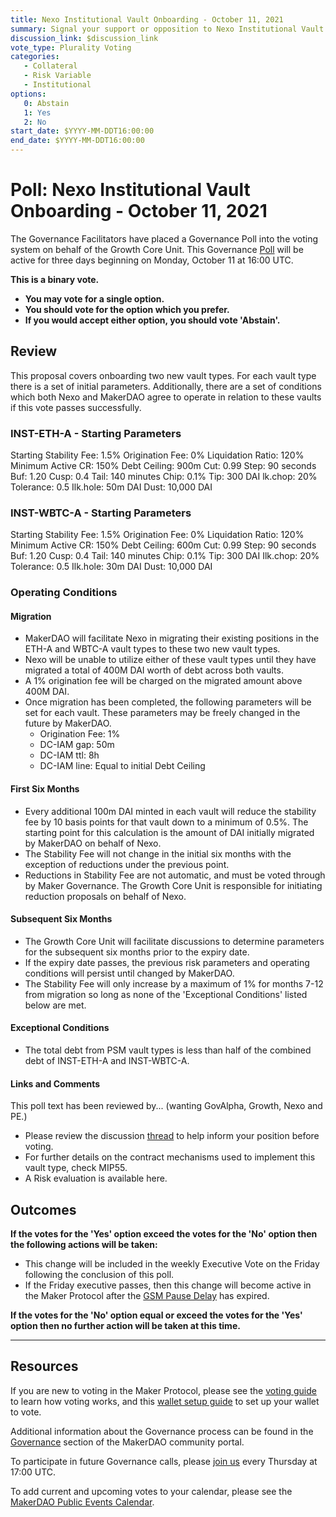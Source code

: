 ```yaml
---
title: Nexo Institutional Vault Onboarding - October 11, 2021
summary: Signal your support or opposition to Nexo Institutional Vault Onboarding.
discussion_link: $discussion_link
vote_type: Plurality Voting
categories:
   - Collateral
   - Risk Variable
   - Institutional
options:
   0: Abstain
   1: Yes
   2: No
start_date: $YYYY-MM-DDT16:00:00
end_date: $YYYY-MM-DDT16:00:00
---
```

# Poll: Nexo Institutional Vault Onboarding - October 11, 2021

The Governance Facilitators have placed a Governance Poll into the voting system on behalf of the Growth Core Unit. This Governance [Poll](https://community-development.makerdao.com/en/learn/governance/on-chain-gov) will be active for three days beginning on Monday, October 11 at 16:00 UTC.

**This is a binary vote.** 
- **You may vote for a single option.** 
- **You should vote for the option which you prefer.**
- **If you would accept either option, you should vote 'Abstain'.**

## Review

This proposal covers onboarding two new vault types. For each vault type there is a set of initial parameters. Additionally, there are a set of conditions which both Nexo and MakerDAO agree to operate in relation to these vaults if this vote passes successfully. 

### INST-ETH-A - Starting Parameters
Starting Stability Fee: 1.5%
Origination Fee: 0%
Liquidation Ratio: 120%
Minimum Active CR: 150%
Debt Ceiling: 900m
Cut: 0.99
Step: 90 seconds
Buf: 1.20
Cusp: 0.4
Tail: 140 minutes
Chip: 0.1%
Tip: 300 DAI
lk.chop: 20%
Tolerance: 0.5
Ilk.hole: 50m DAI
Dust: 10,000 DAI

### INST-WBTC-A - Starting Parameters
Starting Stability Fee: 1.5%
Origination Fee: 0%
Liquidation Ratio: 120%
Minimum Active CR: 150%
Debt Ceiling: 600m
Cut: 0.99
Step: 90 seconds
Buf: 1.20
Cusp: 0.4
Tail: 140 minutes
Chip: 0.1%
Tip: 300 DAI
Ilk.chop: 20%
Tolerance: 0.5
Ilk.hole: 30m DAI
Dust: 10,000 DAI

### Operating Conditions

#### Migration
* MakerDAO will facilitate Nexo in migrating their existing positions in the ETH-A and WBTC-A vault types to these two new vault types.
* Nexo will be unable to utilize either of these vault types until they have migrated a total of 400M DAI worth of debt across both vaults.
* A 1% origination fee will be charged on the migrated amount above 400M DAI.
* Once migration has been completed, the following parameters will be set for each vault. These parameters may be freely changed in the future by MakerDAO.
	* Origination Fee: 1%
	* DC-IAM gap: 50m
	* DC-IAM ttl: 8h
	* DC-IAM line: Equal to initial Debt Ceiling

#### First Six Months
* Every additional 100m DAI minted in each vault will reduce the stability fee by 10 basis points for that vault down to a minimum of 0.5%. The starting point for this calculation is the amount of DAI initially migrated by MakerDAO on behalf of Nexo.
* The Stability Fee will not change in the initial six months with the exception of reductions under the previous point.
* Reductions in Stability Fee are not automatic, and must be voted through by Maker Governance. The Growth Core Unit is responsible for initiating reduction proposals on behalf of Nexo.

#### Subsequent Six Months
* The Growth Core Unit will facilitate discussions to determine parameters for the subsequent six months prior to the expiry date.
* If the expiry date passes, the previous risk parameters and operating conditions will persist until changed by MakerDAO.
* The Stability Fee will only increase by a maximum of 1% for months 7-12 from migration so long as none of the 'Exceptional Conditions' listed below are met.

#### Exceptional Conditions
* The total debt from PSM vault types is less than half of the combined debt of INST-ETH-A and INST-WBTC-A.

#### Links and Comments
This poll text has been reviewed by... (wanting GovAlpha, Growth, Nexo and PE.)

* Please review the discussion [thread]($discussion_link) to help inform your position before voting. 
* For further details on the contract mechanisms used to implement this vault type, check MIP55.
* A Risk evaluation is available here.

## Outcomes

**If the votes for the 'Yes' option exceed the votes for the 'No' option then the following actions will be taken:**
* This change will be included in the weekly Executive Vote on the Friday following the conclusion of this poll.
* If the Friday executive passes, then this change will become active in the Maker Protocol after the [GSM Pause Delay](https://community-development.makerdao.com/en/learn/governance/param-gsm-pause-delay) has expired.

**If the votes for the 'No' option equal or exceed the votes for the 'Yes' option then no further action will be taken at this time.**

---

## Resources

If you are new to voting in the Maker Protocol, please see the [voting guide](https://community-development.makerdao.com/en/learn/governance/how-voting-works/) to learn how voting works, and this [wallet setup guide](https://community-development.makerdao.com/en/learn/governance/voting-setup/) to set up your wallet to vote.

Additional information about the Governance process can be found in the [Governance](https://community-development.makerdao.com/en/learn/governance) section of the MakerDAO community portal.

To participate in future Governance calls, please [join us](https://github.com/makerdao/community/tree/master/governance/governance-and-risk-meetings) every Thursday at 17:00 UTC.

To add current and upcoming votes to your calendar, please see the [MakerDAO Public Events Calendar](https://calendar.google.com/calendar/embed?src=makerdao.com_3efhm2ghipksegl009ktniomdk%40group.calendar.google.com&ctz=UTC&mode=week&showCalendars=0&showPrint=0).
